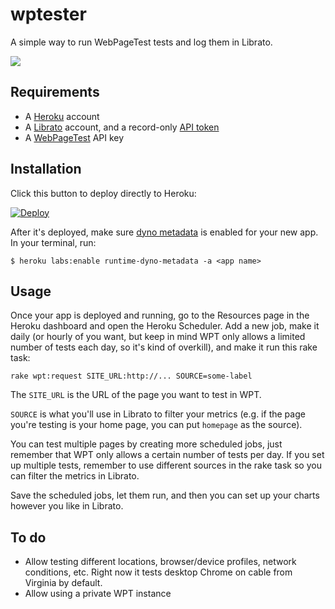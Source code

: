# wptester

A simple way to run WebPageTest tests and log them in Librato.

![](http://i.imgur.com/v4JNswc.png)

## Requirements

* A [Heroku](https://www.heroku.com/) account
* A [Librato](https://www.librato.com/) account, and a record-only [API token](https://metrics.librato.com/account/tokens)
* A [WebPageTest](https://www.webpagetest.org/getkey.php) API key

## Installation

Click this button to deploy directly to Heroku:

[![Deploy](https://www.herokucdn.com/deploy/button.png)](https://heroku.com/deploy)

After it's deployed, make sure [dyno metadata](https://devcenter.heroku.com/articles/dyno-metadata) is enabled for your new app. In your terminal, run:

```
$ heroku labs:enable runtime-dyno-metadata -a <app name>
```

## Usage

Once your app is deployed and running, go to the Resources page in the Heroku dashboard and open the Heroku Scheduler. Add a new job, make it daily (or hourly of you want, but keep in mind WPT only allows a limited number of tests each day, so it's kind of overkill), and make it run this rake task:

```
rake wpt:request SITE_URL:http://... SOURCE=some-label
```

The `SITE_URL` is the URL of the page you want to test in WPT.

`SOURCE` is what you'll use in Librato to filter your metrics (e.g. if the page you're testing is your home page, you can put `homepage` as the source).

You can test multiple pages by creating more scheduled jobs, just remember that WPT only allows a certain number of tests per day. If you set up multiple tests, remember to use different sources in the rake task so you can filter the metrics in Librato.

Save the scheduled jobs, let them run, and then you can set up your charts however you like in Librato.

## To do

* Allow testing different locations, browser/device profiles, network conditions, etc. Right now it tests desktop Chrome on cable from Virginia by default.
* Allow using a private WPT instance

